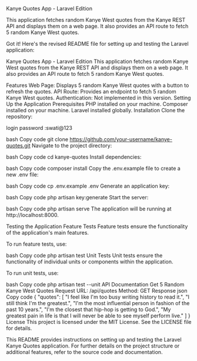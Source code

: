 

Kanye Quotes App - Laravel Edition

This application fetches random Kanye West quotes from the Kanye REST API and displays them on a web page. It also provides an API route to fetch 5 random Kanye West quotes.

Got it! Here's the revised README file for setting up and testing the Laravel application:

Kanye Quotes App - Laravel Edition
This application fetches random Kanye West quotes from the Kanye REST API and displays them on a web page. It also provides an API route to fetch 5 random Kanye West quotes.

Features
Web Page: Displays 5 random Kanye West quotes with a button to refresh the quotes.
API Route: Provides an endpoint to fetch 5 random Kanye West quotes.
Authentication: Not implemented in this version.
Setting Up the Application
Prerequisites
PHP installed on your machine.
Composer installed on your machine.
Laravel installed globally.
Installation
Clone the repository:

login password :swati@123

bash
Copy code
git clone https://github.com/your-username/kanye-quotes.git
Navigate to the project directory:

bash
Copy code
cd kanye-quotes
Install dependencies:

bash
Copy code
composer install
Copy the .env.example file to create a new .env file:

bash
Copy code
cp .env.example .env
Generate an application key:

bash
Copy code
php artisan key:generate
Start the server:

bash
Copy code
php artisan serve
The application will be running at http://localhost:8000.

Testing the Application
Feature Tests
Feature tests ensure the functionality of the application's main features.

To run feature tests, use:

bash
Copy code
php artisan test
Unit Tests
Unit tests ensure the functionality of individual units or components within the application.

To run unit tests, use:

bash
Copy code
php artisan test --unit
API Documentation
Get 5 Random Kanye West Quotes
Request
URL: /api/quotes
Method: GET
Response
json
Copy code
{
  "quotes": [
    "I feel like I'm too busy writing history to read it.",
    "I still think I'm the greatest.",
    "I'm the most influential person in fashion of the past 10 years.",
    "I'm the closest that hip-hop is getting to God.",
    "My greatest pain in life is that I will never be able to see myself perform live."
  ]
}
License
This project is licensed under the MIT License. See the LICENSE file for details.

This README provides instructions on setting up and testing the Laravel Kanye Quotes application. For further details on the project structure or additional features, refer to the source code and documentation.





